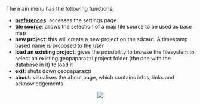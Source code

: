 The main menu has the following functions:
  * **[preferences](Preferences3.md)**: accesses the settings page
  * **[tile source](TileSources3.md)**: allows the selection of a map tile source to be used as base map
  * **new project**: this will create a new project on the sdcard. A timestamp based name is proposed to the user
  * **load an existing project**: gives the possibility to browse the filesystem to select an existing geopaparazzi project folder (the one with the database in it) to load it
  * **exit**: shuts down geopaparazzi
  * **about**: visualises the about page, which contains infos, links and acknowledgements

<p align='center'><img src='http://wiki.geopaparazzi.googlecode.com/git/images3/17_main_menu.png' /></p>